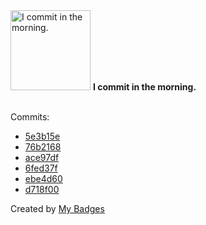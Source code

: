 <img src="https://my-badges.github.io/my-badges/morning-commits.png" alt="I commit in the morning." title="I commit in the morning." width="128">
<strong>I commit in the morning.</strong>
<br><br>

Commits:

- <a href="https://github.com/HorebZ/HorebZ/commit/5e3b15ee9f32db3edd8ad3d05720b6df92257ea5">5e3b15e</a>
- <a href="https://github.com/HorebZ/HorebZ/commit/76b2168fa6a950ba3041f1acd3ff4dbc8820f365">76b2168</a>
- <a href="https://github.com/HorebZ/HorebZ/commit/ace97dffacb10b537064e3032e61529a5b8acdb1">ace97df</a>
- <a href="https://github.com/HorebZ/HorebZ/commit/6fed37fe6b131d219de6b18ee51bce242e61eeb2">6fed37f</a>
- <a href="https://github.com/HorebZ/HorebZ/commit/ebe4d601273182b88d423f4052c25e82a106a9d3">ebe4d60</a>
- <a href="https://github.com/HorebZ/HorebZ/commit/d718f00dd2207201e55b76ecc97eadd9fd45fd7f">d718f00</a>


Created by <a href="https://github.com/my-badges/my-badges">My Badges</a>